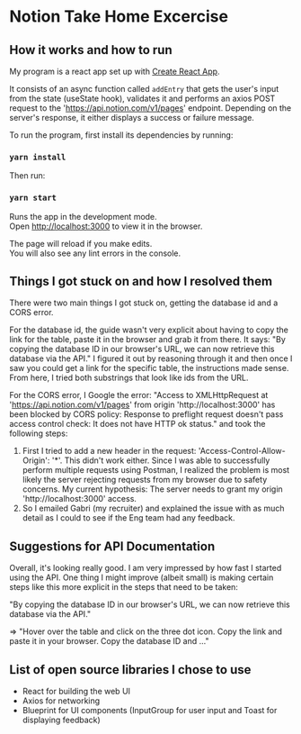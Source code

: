 # Notion Take Home Excercise

## How it works and how to run

My program is a react app set up with [Create React App](https://github.com/facebook/create-react-app).

It consists of an async function called `addEntry` that gets the user's input from the state (useState hook), validates it and performs an axios POST request to the 'https://api.notion.com/v1/pages' endpoint. Depending on the server's response, it either displays a success or failure message.

To run the program, first install its dependencies by running:

### `yarn install`

Then run:

### `yarn start`

Runs the app in the development mode.\
Open [http://localhost:3000](http://localhost:3000) to view it in the browser.

The page will reload if you make edits.\
You will also see any lint errors in the console.


## Things I got stuck on and how I resolved them

There were two main things I got stuck on, getting the database id and a CORS error.

For the database id, the guide wasn't very explicit about having to copy the link for the table, paste it in the browser and grab it from there. It says: "By copying the database ID in our browser's URL, we can now retrieve this database via the API." I figured it out by reasoning through it and then once I saw you could get a link for the specific table, the instructions made sense. From here, I tried both substrings that look like ids from the URL.

For the CORS error, I Google the error: "Access to XMLHttpRequest at 'https://api.notion.com/v1/pages' from origin 'http://localhost:3000' has been blocked by CORS policy: Response to preflight request doesn't pass access control check: It does not have HTTP ok status." and took the following steps:
1. First I tried to add a new header in the request: 'Access-Control-Allow-Origin': '*'. This didn't work either. Since I was able to successfully perform multiple requests using Postman, I realized the problem is most likely the server rejecting requests from my browser due to safety concerns. My current hypothesis: The server needs to grant my origin 'http://localhost:3000' access.
2. So I emailed Gabri (my recruiter) and explained the issue with as much detail as I could to see if the Eng team had any feedback.

## Suggestions for API Documentation

Overall, it's looking really good. I am very impressed by how fast I started using the API. One thing I might improve (albeit small) is making certain steps like this more explicit in the steps that need to be taken:

"By copying the database ID in our browser's URL, we can now retrieve this database via the API."

⇒ "Hover over the table and click on the three dot icon. Copy the link and paste it in your browser. Copy the database ID and ..."

## List of open source libraries I chose to use

- React for building the web UI
- Axios for networking
- Blueprint for UI components (InputGroup for user input and Toast for displaying feedback)

